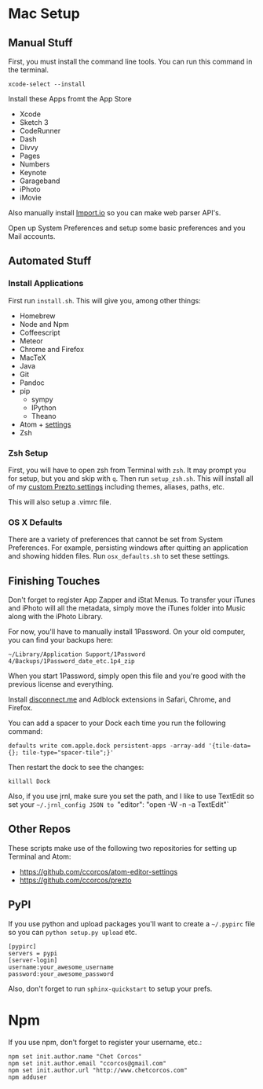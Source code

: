 # Mac Setup

## Manual Stuff

First, you must install the command line tools. You can run this command in the terminal.

    xcode-select --install

Install these Apps fromt the App Store

- Xcode
- Sketch 3
- CodeRunner
- Dash
- Divvy
- Pages
- Numbers
- Keynote
- Garageband
- iPhoto
- iMovie

Also manually install [Import.io](http://import.io) so you can make web parser API's.

Open up System Preferences and setup some basic preferences and you Mail accounts.

## Automated Stuff

### Install Applications

First run `install.sh`. This will give you, among other things:

- Homebrew
- Node and Npm
- Coffeescript
- Meteor
- Chrome and Firefox
- MacTeX
- Java
- Git
- Pandoc
- pip
  - sympy
  - IPython
  - Theano
- Atom + [settings](https://github.com/ccorcos/atom-editor-settings)
- Zsh

### Zsh Setup
First, you will have to open zsh from Terminal with `zsh`. It may prompt you for setup, but you and skip with `q`. Then run `setup_zsh.sh`. This will install all of my [custom Prezto settings](https://github.com/ccorcos/prezto) including themes, aliases, paths, etc.

This will also setup a .vimrc file.

### OS X Defaults

There are a variety of preferences that cannot be set from System Preferences. For example, persisting windows after quitting an application and showing hidden files. Run `osx_defaults.sh` to set these settings.

## Finishing Touches

Don't forget to register App Zapper and iStat Menus. To transfer your iTunes and iPhoto will all the metadata, simply move the iTunes folder into Music along with the iPhoto Library.

For now, you'll have to manually install 1Password. On your old computer, you can find your backups here:

    ~/Library/Application Support/1Password 4/Backups/1Password_date_etc.1p4_zip

When you start 1Password, simply open this file and you're good with the previous license and everything.

Install [disconnect.me](disconnect.me) and Adblock extensions in Safari, Chrome, and Firefox.

You can add a spacer to your Dock each time you run the following command:

    defaults write com.apple.dock persistent-apps -array-add '{tile-data={}; tile-type="spacer-tile";}'

Then restart the dock to see the changes:

    killall Dock

Also, if you use jrnl, make sure you set the path, and I like to use TextEdit so set your `~/.jrnl_config JSON to `"editor": "open -W -n -a TextEdit"`


## Other Repos

These scripts make use of the following two repositories for setting up Terminal and Atom:

- https://github.com/ccorcos/atom-editor-settings
- https://github.com/ccorcos/prezto


## PyPI

If you use python and upload packages you'll want to create a `~/.pypirc` file
so you can `python setup.py upload` etc.

```
[pypirc]
servers = pypi
[server-login]
username:your_awesome_username
password:your_awesome_password
```

Also, don't forget to run `sphinx-quickstart` to setup your prefs.

# Npm

If you use npm, don't forget to register your username, etc.:

    npm set init.author.name "Chet Corcos"
    npm set init.author.email "ccorcos@gmail.com"
    npm set init.author.url "http://www.chetcorcos.com"
    npm adduser
